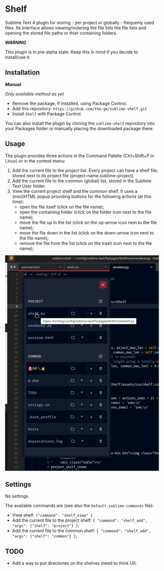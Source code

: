 # Shelf

Sublime Text 4 plugin for storing - per project or globally - frequenly used files. Its interface allows viewing/ordering the file lists the file lists and opening the stored file paths or thier containing folders.

*__WARNING__*

This plugin is in pre-alpha state. Keep this in mind if you decide to install/use it.

## Installation

*__Manual__*

_Only available method as yet_

* Remove the package, if installed, using Package Control.
* Add this repository: `https://github.com/the-ge/sublime-shelf.git`
* Install `Shelf` with Package Control.

You can also install the plugin by cloning the `sublime-shelf` repository into your Packages folder or manually placing the downloaded package there.

## Usage

The plugin provides three actions in the Command Palette (Ctrl+Shift+P in Linux) or in the context menu:
1. Add the current file to the project list. Every project can have a shelf file, stored next to its project file (project-name.sublime-project).
2. Add the current file to the common (global) list, stored in the Sublime Text User folder.
3. View the current project shelf and the common shelf. It uses a (mini)HTML popup providing buttons for the following actions (at this time):
    * open the file itself (click on the file name);
    * open the containing folder (click on the folder icon next to the file name);
    * move the file up in the list (click on the up-arrow icon next to the file name);
    * move the file down in the list (click on the down-arrow icon next to the file name);
    * remove the file from the list (click on the trash icon next to the file name);

![](preview.png)

## Settings

No settings.

The available commands are (see also the `Default.sublime-commands` file):

* View shelf: `{"command": "shelf_view" }`
* Add the current file to the project shelf: `{ "command": "shelf_add", "args": {"shelf": "project"} }`;
* Add the current file to the common shelf: `{ "command": "shelf_add", "args": {"shelf": "common"} }`;

## TODO

* Add a way to put directories on the shelves (need to think UI).
